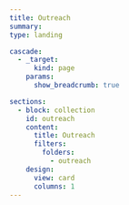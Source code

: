 ```yaml
---
title: Outreach
summary:
type: landing

cascade:
  - _target:
      kind: page
    params:
      show_breadcrumb: true

sections:
  - block: collection
    id: outreach
    content:
      title: Outreach
      filters:
        folders:
          - outreach
    design:
      view: card
      columns: 1
---
```

